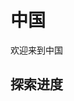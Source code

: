 # 中国<a href="/trip/"><Badge type="tip" text="旅行主页↗" /></a>

欢迎来到中国

## 探索进度

<PlaceVisited />

<script setup>
import PlaceVisited from '../../.vitepress/components/trip/PlaceVisited.vue'
</script>
